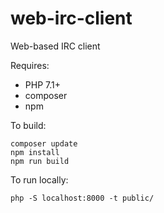 # web-irc-client
Web-based IRC client

Requires:
 * PHP 7.1+
 * composer
 * npm
 
To build:
```
composer update
npm install
npm run build
```

To run locally:
```
php -S localhost:8000 -t public/
```
